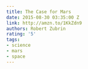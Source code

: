```yaml
---
title: The Case for Mars
date: 2015-08-30 03:35:00 Z
link: http://amzn.to/1KkZdn9
authors: Robert Zubrin
rating: '5'
tags:
- science
- mars
- space
---
```


